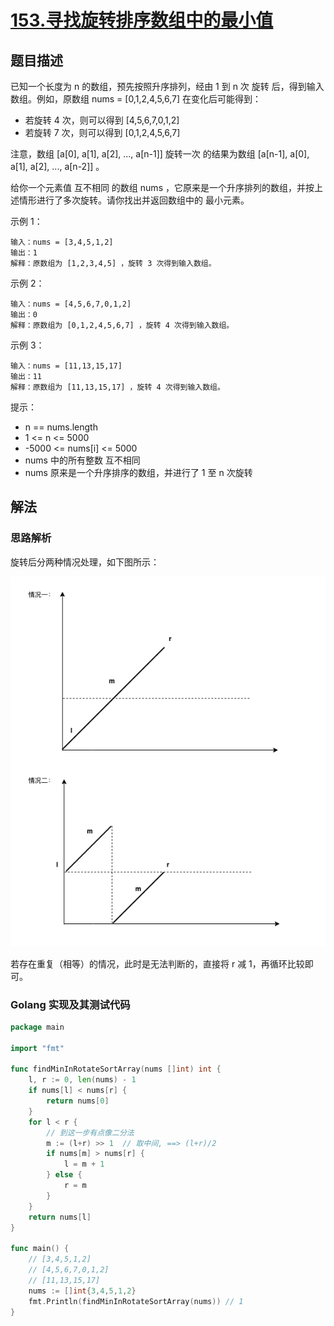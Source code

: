# [153.寻找旋转排序数组中的最小值](https://leetcode-cn.com/problems/find-minimum-in-rotated-sorted-array/)

## 题目描述

已知一个长度为 n 的数组，预先按照升序排列，经由 1 到 n 次 旋转 后，得到输入数组。例如，原数组 nums = [0,1,2,4,5,6,7] 在变化后可能得到：

- 若旋转 4 次，则可以得到 [4,5,6,7,0,1,2]  
- 若旋转 7 次，则可以得到 [0,1,2,4,5,6,7]

注意，数组 [a[0], a[1], a[2], ..., a[n-1]] 旋转一次 的结果为数组 [a[n-1], a[0], a[1], a[2], ..., a[n-2]] 。

给你一个元素值 互不相同 的数组 nums ，它原来是一个升序排列的数组，并按上述情形进行了多次旋转。请你找出并返回数组中的 最小元素。

示例 1：

```
输入：nums = [3,4,5,1,2]
输出：1
解释：原数组为 [1,2,3,4,5] ，旋转 3 次得到输入数组。
```

示例 2：

```
输入：nums = [4,5,6,7,0,1,2]
输出：0
解释：原数组为 [0,1,2,4,5,6,7] ，旋转 4 次得到输入数组。
```

示例 3：

```
输入：nums = [11,13,15,17]
输出：11
解释：原数组为 [11,13,15,17] ，旋转 4 次得到输入数组。
```

提示：

- n == nums.length
- 1 <= n <= 5000
- -5000 <= nums[i] <= 5000
- nums 中的所有整数 互不相同
- nums 原来是一个升序排序的数组，并进行了 1 至 n 次旋转

## 解法

### 思路解析

旋转后分两种情况处理，如下图所示：

![](./images/findMind.png)

若存在重复（相等）的情况，此时是无法判断的，直接将 r 减 1，再循环比较即可。

### Golang 实现及其测试代码

```go
package main

import "fmt"

func findMinInRotateSortArray(nums []int) int {
	l, r := 0, len(nums) - 1
	if nums[l] < nums[r] {
		return nums[0]
	}
	for l < r {
		// 到这一步有点像二分法
		m := (l+r) >> 1  // 取中间, ==> (l+r)/2
		if nums[m] > nums[r] {
			l = m + 1
		} else {
			r = m
		}
	}
	return nums[l]
}

func main() {
	// [3,4,5,1,2]
	// [4,5,6,7,0,1,2]
	// [11,13,15,17]
	nums := []int{3,4,5,1,2}
	fmt.Println(findMinInRotateSortArray(nums))	// 1
}
```
